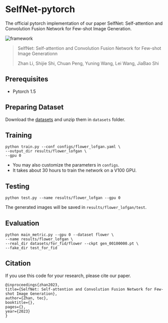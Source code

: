 # SelfNet-pytorch

The official pytorch implementation of our paper SelfNet: Self-attention and Convolution Fusion Network for Few-shot Image Generation.


![framework](images/framework_all.png)

>  SelfNet: Self-attention and Convolution Fusion Network for Few-shot Image Generationn
> 
> Zhan Li, Shijie Shi, Chuan Peng, Yuning Wang, Lei Wang, JiaBao Shi
> 


## Prerequisites
- Pytorch 1.5

## Preparing Dataset
Download the [datasets](https://drive.google.com/drive/folders/1nGIqXPEjyhZjIsgiP_-Rb5t6Ji8RdiCA?usp=sharing) and unzip them in `datasets` folder.

## Training
```shell
python train.py --conf configs/flower_lofgan.yaml \
--output_dir results/flower_lofgan \
--gpu 0
```

* You may also customize the parameters in `configs`.
* It takes about 30 hours to train the network on a V100 GPU.


## Testing
```shell
python test.py --name results/flower_lofgan --gpu 0
```

The generated images will be saved in `results/flower_lofgan/test`.


## Evaluation
```shell
python main_metric.py --gpu 0 --dataset flower \
--name results/flower_lofgan \
--real_dir datasets/for_fid/flower --ckpt gen_00100000.pt \
--fake_dir test_for_fid
```

## Citation
If you use this code for your research, please cite our paper.

    @inproceedings{zhan2023,
    title={SelfNet: Self-attention and Convolution Fusion Network for Few-shot Image Generation},
    author={Zhan, tec},
    booktitle={},
    pages={},
    year={2023}
    }



